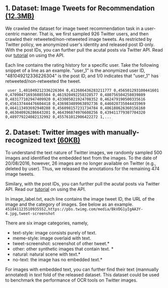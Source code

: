 ## 1. Dataset: Image Tweets for Recommendation [(12.3MB)](rating.zip)
           
We crawled the dataset for image tweet recommendation task in a user-centric manner. That is, we first sampled 926 Twitter users, and then crawled their retweeted/non-retweeted image tweets. As restricted by Twitter policy, we anonymized user's identity and released post ID only. With the post IDs, you can further pull the acutal posts via Twitter API. Read our [tutorial](instructions.MD) on using the API.
	  
	  
Each line contains the rating history for a specific user. Take the following snippet of a line as an example. "user_1" is the anonymized user ID, "481049212336226304" is the post ID, and 1/0 indicates that "user_1" has retweeted/non-retweeted the tweet.
	   
``` user_1,481049212336226304 0,412686436283211777 0,456501293100441601 0,470904716936085504 0,461920492258328577 0,480756504258039809 0,483177102947409920 0,433005021924708352 0,462479190500335616 0,456137444476604418 0,436983489963892736 0,446020735044435969 0,464113493692940288 0,456098157231734784 0,486188626360156160 0,463040926286643201 0,464396874976608256 0,439411779307704320 0,489779224082132992 0,455761012906422272 1,...```


## 2. Dataset: Twitter images with manually-recognized text [(60KB)](ocr.zip)
To understand the text nature of Twitter images, we randomly sampled 500 images and identified the embedded text from the images. To the date of 20/08/2016, however, 26 images are no longer available on Twitter (e.g., deleted by user). Thus, we released the annotations for the remaining  474 image tweets.

Similary, with the post IDs, you can further pull the acutal posts via Twitter API. Read our [tutorial](instructions.MD) on using the API.
															  
	 
In image_label.txt, each line contains the image tweet ID, the URL of the image and the category of images. See below as an example.
``` 451841123510935552,https://pbs.twimg.com/media/BkVDG1yIgAA3Y-4.jpg,tweet-screenshot ```
	
															  
There are six image categories, namely, 
* text-style: image consists purely of text.
* meme-style: image overlaid with text. 
* tweet-screenshot: screenshot of other tweet.*
* other: other synthetic images that contain text. *
* natural: natural scene with text.*
* no-text: the image has no embedded text.*

For images with embedded text, you can further find their text (mannually annotated) in <i>text</i> fold of the released dataset. This dataset could be used to benchmark the performance of OCR tools on Twitter images.</p>
	
	
